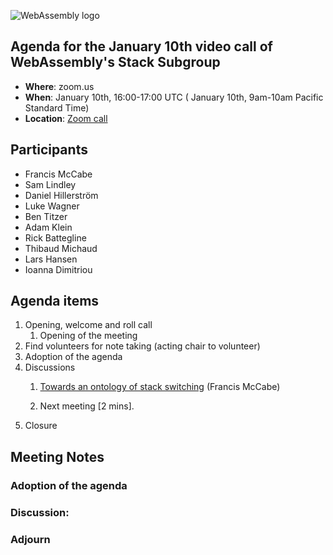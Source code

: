 ![WebAssembly logo](/images/WebAssembly.png)

## Agenda for the January 10th video call of WebAssembly's Stack Subgroup

- **Where**: zoom.us
- **When**:  January 10th, 16:00-17:00 UTC ( January 10th, 9am-10am Pacific Standard Time)
- **Location**: [Zoom call](https://zoom.us/j/91846860726?pwd=NVVNVmpvRVVFQkZTVzZ1dTFEcXgrdz09)


## Participants
- Francis McCabe
- Sam Lindley
- Daniel Hillerström
- Luke Wagner
- Ben Titzer
- Adam Klein
- Rick Battegline
- Thibaud Michaud
- Lars Hansen
- Ioanna Dimitriou



## Agenda items

1. Opening, welcome and roll call
    1. Opening of the meeting
1. Find volunteers for note taking (acting chair to volunteer)
1. Adoption of the agenda
1. Discussions
   1. [Towards an ontology of stack switching](https://docs.google.com/presentation/d/1OoVTsCuQH8FMkEkhOsuZwnNkVFW_6_PFq_WEYYFOiS0/edit?usp=sharing) (Francis McCabe)

   2. Next meeting [2 mins].
1. Closure

## Meeting Notes


### Adoption of the agenda

### Discussion:

### Adjourn

